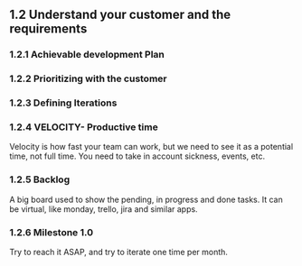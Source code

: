 ## 1.2 Understand your customer and the requirements

### 1.2.1 Achievable development Plan

### 1.2.2 Prioritizing with the customer

### 1.2.3 Defining Iterations

### 1.2.4 VELOCITY- Productive time

Velocity is how fast your team can work, but we need to see it as a
potential time, not full time. You need to take in account sickness,
events, etc.

### 1.2.5 Backlog

A big board used to show the pending, in progress and done tasks. It can
be virtual, like monday, trello, jira and similar apps.

### 1.2.6 Milestone 1.0

Try to reach it ASAP, and try to iterate one time per month.

